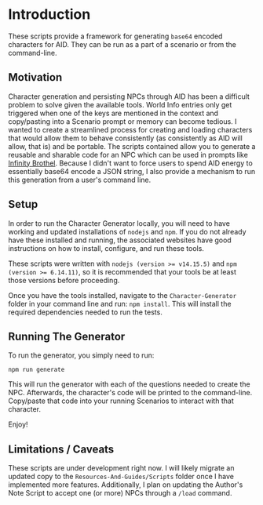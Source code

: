 # Introduction
These scripts provide a framework for generating `base64` encoded characters for AID. They can be run as a part of a scenario or from the command-line.

## Motivation
Character generation and persisting NPCs through AID has been a difficult problem to solve given the available tools. World Info entries only get triggered when one of the keys are mentioned in the context and copy/pasting into a Scenario prompt or memory can become tedious. I wanted to create a streamlined process for creating and loading characters that would allow them to behave consistently (as consistently as AID will allow, that is) and be portable. The scripts contained allow you to generate a reusable and sharable code for an NPC which can be used in prompts like [Infinity Brothel](https://github.com/CoomersGuide/CoomersGuide.github.io/tree/main/User-Content/Sink-chan/Infinity-Brothel/Infinity-Brothel).
Because I didn't want to force users to spend AID energy to essentially base64 encode a JSON string, I also provide a mechanism to run this generation from a user's command line.

## Setup
In order to run the Character Generator locally, you will need to have working and updated installations of `nodejs` and `npm`. If you do not already have these installed and running, the associated websites have good instructions on how to install, configure, and run these tools.

These scripts were written with `nodejs (version >= v14.15.5)` and `npm (version >= 6.14.11)`, so it is recommended that your tools be at least those versions before proceeding.

Once you have the tools installed, navigate to the `Character-Generator` folder in your command line and run: `npm install`. This will install the required dependencies needed to run the tests.

## Running The Generator
To run the generator, you simply need to run:
```
npm run generate
```
This will run the generator with each of the questions needed to create the NPC. Afterwards, the character's code will be printed to the command-line. Copy/paste that code into your running Scenarios to interact with that character.

Enjoy!

## Limitations / Caveats
These scripts are under development right now. I will likely migrate an updated copy to the `Resources-And-Guides/Scripts` folder once I have implemented more features. Additionally, I plan on updating the Author's Note Script to accept one (or more) NPCs through a `/load` command.
